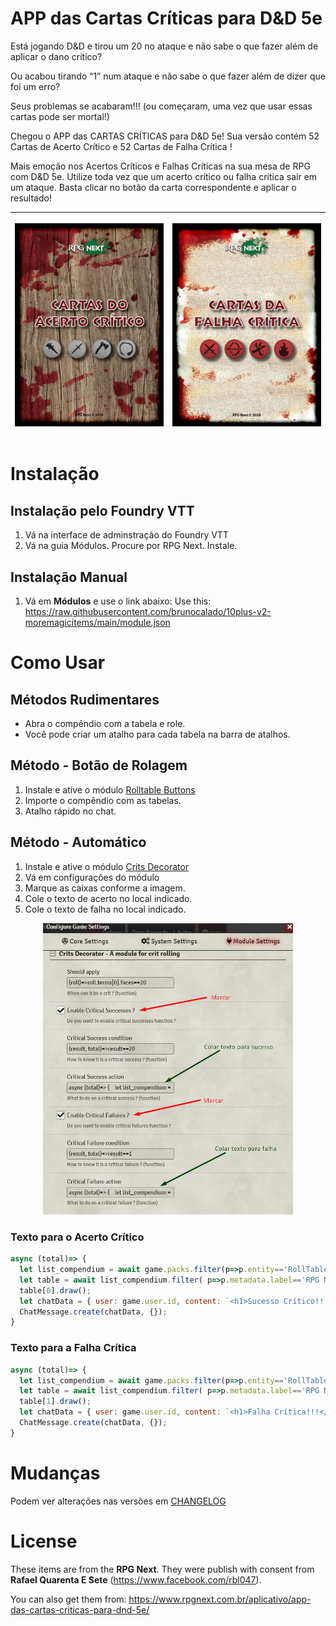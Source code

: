 # APP das Cartas Críticas para D&D 5e
Está jogando D&D e tirou um 20 no ataque e não sabe o que fazer além de aplicar o dano crítico?

Ou acabou tirando “1” num ataque e não sabe o que fazer além de dizer que foi um erro?

Seus problemas se acabaram!!! (ou começaram, uma vez que usar essas cartas pode ser mortal!)

Chegou o APP das CARTAS CRÍTICAS para D&D 5e! Sua versão contém 52 Cartas de Acerto Crítico e 52 Cartas de Falha Crítica !

Mais emoção nos Acertos Críticos e Falhas Críticas na sua mesa de RPG com D&D 5e. Utilize toda vez que um acerto crítico ou falha crítica sair em um ataque. Basta clicar no botão da carta correspondente e aplicar o resultado!

<table>
<thead>
  <tr>
    <th><p align="center">
  <img width="300" src="images/guide/acerto.jpg">
</p></th>
    <th><p align="center">
  <img width="300" src="images/guide/falha.jpg">
</p></th>
  </tr>
</thead>
</table>

# Instalação

## Instalação pelo Foundry VTT
1. Vá na interface de adminstração do Foundry VTT
2. Vá na guia Módulos. Procure por RPG Next. Instale.

## Instalação Manual
1. Vá em **Módulos** e use o link abaixo: 
Use this: https://raw.githubusercontent.com/brunocalado/10plus-v2-moremagicitems/main/module.json

# Como Usar

## Métodos Rudimentares
- Abra o compêndio com a tabela e role.
- Você pode criar um atalho para cada tabela na barra de atalhos.

## Método - Botão de Rolagem
1. Instale e ative o módulo [Rolltable Buttons](https://github.com/RaySSharma/fvtt-rolltable-buttons)
2. Importe o compêndio com as tabelas.
3. Atalho rápido no chat.

## Método - Automático
1. Instale e ative o módulo [Crits Decorator](https://gitlab.com/Nat-Faeeria/crit-decorator)
2. Vá em configurações do módulo
3. Marque as caixas conforme a imagem.
4. Cole o texto de acerto no local indicado.
5. Cole o texto de falha no local indicado.
<p align="center">
  <img width="400" src="images/guide/critdecoratorguide.jpg">
</p>

### Texto para o Acerto Crítico
```js
async (total)=> { 
  let list_compendium = await game.packs.filter(p=>p.entity=='RollTable');
  let table = await list_compendium.filter( p=>p.metadata.label=='RPG Next - Tabelas' )[0].getContent();
  table[0].draw();   
  let chatData = { user: game.user.id, content: `<h1>Sucesso Crítico!!!</h1>`, speaker: ChatMessage.getSpeaker()};
  ChatMessage.create(chatData, {});
}
```

### Texto para a Falha Crítica
```js
async (total)=> { 
  let list_compendium = await game.packs.filter(p=>p.entity=='RollTable');
  let table = await list_compendium.filter( p=>p.metadata.label=='RPG Next - Tabelas' )[0].getContent();
  table[1].draw();   
  let chatData = { user: game.user.id, content: `<h1>Falha Crítica!!!</h1>`, speaker: ChatMessage.getSpeaker()};
  ChatMessage.create(chatData, {});
}
```

# Mudanças
Podem ver alterações nas versões em [CHANGELOG](CHANGELOG.md)

# License
These items are from the **RPG Next**. They were publish with consent from **Rafael Quarenta E Sete** (https://www.facebook.com/rbl047).

You can also get them from: https://www.rpgnext.com.br/aplicativo/app-das-cartas-criticas-para-dnd-5e/